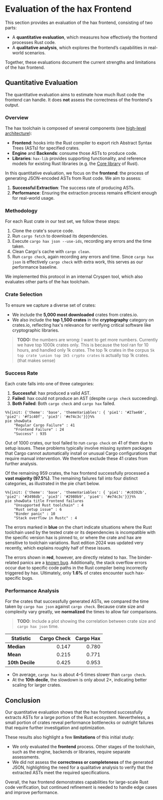 # Evaluation of the hax Frontend

This section provides an evaluation of the hax frontend, consisting of two parts:

- A **quantitative evaluation**, which measures how effectively the frontend processes Rust code.
- A **qualitative analysis**, which explores the frontend’s capabilities in real-world scenarios.

Together, these evaluations document the current strengths and limitations of the hax frontend.

## Quantitative Evaluation

The quantitative evaluation aims to estimate how much Rust code the frontend can handle. It does **not** assess the correctness of the frontend's output.

### Overview

The hax toolchain is composed of several components (see [high-level architecture](./evaluation.md#high-level-arch)):

- **Frontend**: hooks into the Rust compiler to export rich Abstract Syntax Trees (ASTs) for specified crates.
- **Engine** and **Backends**: consume those ASTs to produce code.
- **Libraries**: `hax-lib` provides supporting functionality, and reference models for existing Rust libraries (e.g. the [Core library](https://doc.rust-lang.org/stable/core/) of Rust).

In this quantitative evaluation, we focus on the **frontend**: the process of generating JSON-encoded ASTs from Rust code. We aim to assess:

1. **Successful Extraction**: The success rate of producing ASTs.
2. **Performance**: Ensuring the extraction process remains efficient enough for real-world usage.

### Methodology

For each Rust crate in our test set, we follow these steps:

1. Clone the crate's source code.
2. Run `cargo fetch` to download its dependencies.
3. Execute `cargo hax json --use-ids`, recording any errors and the time taken.
4. Clean Cargo's cache with `cargo clean`.
5. Run `cargo check`, again recording any errors and time. Since `cargo hax json` is effectively `cargo check` with extra work, this serves as our performance baseline.

We implemented this protocol in an internal Cryspen tool, which also evaluates other parts of the hax toolchain.

### Crate Selection

To ensure we capture a diverse set of crates:

- We include the **5,000 most downloaded** crates from crates.io.
- We also include the **top 1,500 crates** in the **cryptography** category on crates.io, reflecting hax's relevance for verifying critical software like cryptographic libraries.

> **TODO:** the numbers are wrong: I want to get more numbers. Currently we have top 1000k crates only. This is because the tool ran for 10 hours, and handled only 1k crates. The top 1k crates in the corpus `5k top crate \union top 1k5 crypto crates` is actually top 1k crates. (that makes sense)

### Success Rate

Each crate falls into one of three categories:

1. **Successful**: hax produced a valid AST.
2. **Failed**: hax could not produce an AST (despite `cargo check` succeeding).
3. **Both Failed**: Both `cargo check` and `cargo hax` failed.

```mermaid
%%{init: {'theme': 'base', 'themeVariables': { 'pie1': '#27ae60', 'pie2': '#f1c40f', 'pie3': '#e74c3c'}}}%%
pie showData
    "Regular Cargo Failure" : 41
    "Frontend Failure" : 24
    "Success" : 935
```

Out of 1000 crates, our tool failed to run `cargo check` on 41 of them due to
setup issues. These problems typically involve missing system packages that
Cargo cannot automatically install or unusual Cargo configurations that require
manual intervention. We therefore exclude these 41 crates from further analysis.

Of the remaining 959 crates, the hax frontend successfully processed a **vast
majority (97.5%)**. The remaining failures fall into four distinct categories,
as illustrated in the pie chart below.

```mermaid
%%{init: {'theme': 'base', 'themeVariables': { 'pie1': '#c0392b', 'pie2': '#3498db', 'pie3': '#2980b9', 'pie4': '#e74c3c'}}}%%
pie showData title Frontend failures
    "Unsupported Rust toolchain" : 4
    "Rust setup issue" : 6
    "Binder panic" : 10
    "Stack overflow in Rustc" : 4
```

The errors marked in **blue** on the chart indicate situations where the Rust
toolchain used by the tested crate or its dependencies is incompatible with the
specific version hax is pinned to, or where the crate and hax are sensitive to
toolchain variations. Rust edition 2024 was updated very recently, which
explains roughly half of these issues.

The errors shown in **red**, however, are directly related to hax. The
binder-related panics are a [known
bug](https://github.com/cryspen/hax/issues/1046). Additionally, the stack
overflow errors occur due to specific code paths in the Rust compiler being
incorrectly triggered by hax. Ultimately, only **1.6%** of crates encounter such
hax-specific bugs.

### Performance Analysis

For the crates that successfully generated ASTs, we compared the time taken by `cargo hax json` against `cargo check`. Because crate size and complexity vary greatly, we **normalized** the times to allow fair comparisons.

> **TODO**: Include a plot showing the correlation between crate size and `cargo hax json` time.

| Statistic       | Cargo Check | Cargo Hax |
|-----------------|------------:|----------:|
| **Median**      |       0.147 |     0.780 |
| **Mean**        |       0.215 |     0.771 |
| **10th Decile** |       0.425 |     0.953 |

<!-- We break down the results into **cryptography crates** and **general crates**: -->

<!-- #### Cryptography Crates

| Statistic       | Cargo Check | Cargo Hax |
|-----------------|------------:|----------:|
| **Median**      |       0.148 |     0.796 |
| **Mean**        |       0.199 |     0.777 |
| **10th Decile** |       0.411 |     0.948 | -->

- On average, `cargo hax` is about 4–5 times slower than `cargo check`.
- At the **10th decile**, the slowdown is only about 2×, indicating better scaling for larger crates.

## Conclusion

Our quantitative evaluation shows that the hax frontend successfully extracts ASTs for a large portion of the Rust ecosystem. Nevertheless, a small portion of crates reveal performance bottlenecks or outright failures that require further investigation and optimization.

These results also highlight a few **limitations** of this initial study:

- We only evaluated the **frontend** process. Other stages of the toolchain, such as the engine, backends or libraries, require separate assessments.
- We did not assess the **correctness or completeness** of the generated JSON, highlighting the need for a qualitative analysis to verify that the extracted ASTs meet the required specifications.

Overall, the hax frontend demonstrates capabilities for large-scale Rust code verification, but continued refinement is needed to handle edge cases and improve performance.
